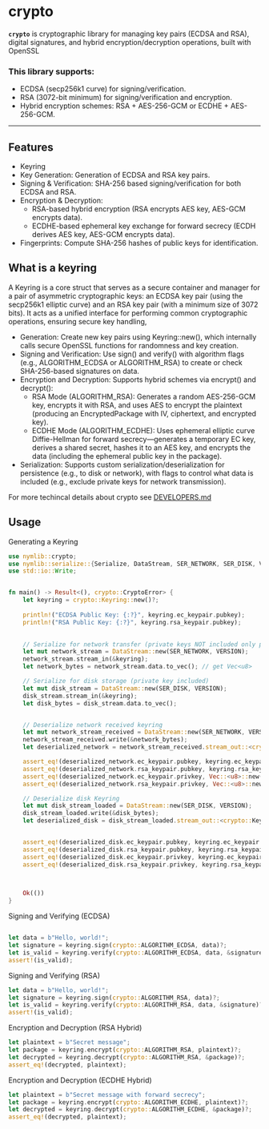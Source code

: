 # crypto

**`crypto`** is cryptographic library for managing key pairs (ECDSA and RSA), digital signatures, and hybrid encryption/decryption operations, built with OpenSSL



### This library supports:
  - ECDSA (secp256k1 curve) for signing/verification.
  - RSA (3072-bit minimum) for signing/verification and encryption.
  - Hybrid encryption schemes: RSA + AES-256-GCM or ECDHE + AES-256-GCM.

---

##  Features
  - Keyring 
  - Key Generation: Generation of ECDSA and RSA key pairs.
  - Signing & Verification: SHA-256 based signing/verification for both ECDSA and RSA.
  - Encryption & Decryption:
     - RSA-based hybrid encryption (RSA encrypts AES key, AES-GCM encrypts data).
     - ECDHE-based ephemeral key exchange for forward secrecy (ECDH derives AES key, AES-GCM encrypts data).
  - Fingerprints: Compute SHA-256 hashes of public keys for identification.


## What is a keyring 
A Keyring is a core struct that serves as a secure container and manager for a pair of asymmetric cryptographic keys: an ECDSA key pair (using the secp256k1 elliptic curve) and an RSA key pair (with a minimum size of 3072 bits). It acts as a unified interface for performing common cryptographic operations, ensuring secure key handling,
  
  - Generation: Create new key pairs using Keyring::new(), which internally calls secure OpenSSL functions for randomness and key creation.
  - Signing and Verification: Use sign() and verify() with algorithm flags (e.g., ALGORITHM_ECDSA or ALGORITHM_RSA) to create or check SHA-256-based signatures on data.
  - Encryption and Decryption: Supports hybrid schemes via encrypt() and decrypt():
    - RSA Mode (ALGORITHM_RSA): Generates a random AES-256-GCM key, encrypts it with RSA, and uses AES to encrypt the plaintext (producing an EncryptedPackage with IV, ciphertext, and encrypted key).
    - ECDHE Mode (ALGORITHM_ECDHE): Uses ephemeral elliptic curve Diffie-Hellman for forward secrecy—generates a temporary EC key, derives a shared secret, hashes it to an AES key, and encrypts the data (including the ephemeral public key in the package).
  - Serialization: Supports custom serialization/deserialization for persistence (e.g., to disk or network), with flags to control what data is included (e.g., exclude private keys for network transmission).


 For more techincal details about crypto see [DEVELOPERS.md](./DEVELOPERS.md) 


## Usage
Generating a Keyring




```rust
use nymlib::crypto;
use nymlib::serialize::{Serialize, DataStream, SER_NETWORK, SER_DISK, VERSION};
use std::io::Write;


fn main() -> Result<(), crypto::CryptoError> {
    let keyring = crypto::Keyring::new()?;
    
    println!("ECDSA Public Key: {:?}", keyring.ec_keypair.pubkey);
    println!("RSA Public Key: {:?}", keyring.rsa_keypair.pubkey);

        
    // Serialize for network transfer (private keys NOT included only pubkeys)
    let mut network_stream = DataStream::new(SER_NETWORK, VERSION);
    network_stream.stream_in(&keyring);
    let network_bytes = network_stream.data.to_vec(); // get Vec<u8>

    // Serialize for disk storage (private key included)
    let mut disk_stream = DataStream::new(SER_DISK, VERSION);
    disk_stream.stream_in(&keyring);
    let disk_bytes = disk_stream.data.to_vec();


    // Deserialize network received keyring 
    let mut network_stream_received = DataStream::new(SER_NETWORK, VERSION);
    network_stream_received.write(&network_bytes);
    let deserialized_network = network_stream_received.stream_out::<crypto::Keyring>().unwrap();

    assert_eq!(deserialized_network.ec_keypair.pubkey, keyring.ec_keypair.pubkey);   // pubkey is included
    assert_eq!(deserialized_network.rsa_keypair.pubkey, keyring.rsa_keypair.pubkey); // pubkey is included
    assert_eq!(deserialized_network.ec_keypair.privkey, Vec::<u8>::new()); // privkey is empty
    assert_eq!(deserialized_network.rsa_keypair.privkey, Vec::<u8>::new()); // privkey is empty

    // Deserialize disk Keyring
    let mut disk_stream_loaded = DataStream::new(SER_DISK, VERSION);
    disk_stream_loaded.write(&disk_bytes);
    let deserialized_disk = disk_stream_loaded.stream_out::<crypto::Keyring>().unwrap();


    assert_eq!(deserialized_disk.ec_keypair.pubkey, keyring.ec_keypair.pubkey);     // pubkey is preserved
    assert_eq!(deserialized_disk.rsa_keypair.pubkey, keyring.rsa_keypair.pubkey);   // pubkey is preserved
    assert_eq!(deserialized_disk.ec_keypair.privkey, keyring.ec_keypair.privkey);   // privkey preserved
    assert_eq!(deserialized_disk.rsa_keypair.privkey, keyring.rsa_keypair.privkey); // privkey preserved

    

    Ok(())
}
```

Signing and Verifying (ECDSA)
```rust

let data = b"Hello, world!";
let signature = keyring.sign(crypto::ALGORITHM_ECDSA, data)?;
let is_valid = keyring.verify(crypto::ALGORITHM_ECDSA, data, &signature)?;
assert!(is_valid);

```

Signing and Verifying (RSA)
```rust
let data = b"Hello, world!";
let signature = keyring.sign(crypto::ALGORITHM_RSA, data)?;
let is_valid = keyring.verify(crypto::ALGORITHM_RSA, data, &signature)?;
assert!(is_valid);

```

Encryption and Decryption (RSA Hybrid)
```rust
let plaintext = b"Secret message";
let package = keyring.encrypt(crypto::ALGORITHM_RSA, plaintext)?;
let decrypted = keyring.decrypt(crypto::ALGORITHM_RSA, &package)?;
assert_eq!(decrypted, plaintext);
```

Encryption and Decryption (ECDHE Hybrid)
```rust
let plaintext = b"Secret message with forward secrecy";
let package = keyring.encrypt(crypto::ALGORITHM_ECDHE, plaintext)?;
let decrypted = keyring.decrypt(crypto::ALGORITHM_ECDHE, &package)?;
assert_eq!(decrypted, plaintext);
```




